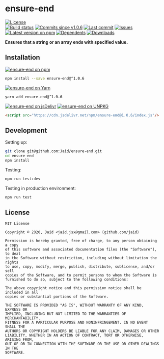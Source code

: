 # ensure-end


<a href="https://raw.githubusercontent.com/Jaid/ensure-end/master/license.txt"><img src="https://img.shields.io/github/license/Jaid/ensure-end?style=flat-square" alt="License"/></a>  
<a href="https://actions-badge.atrox.dev/Jaid/ensure-end/goto"><img src="https://img.shields.io/endpoint.svg?style=flat-square&url=https%3A%2F%2Factions-badge.atrox.dev%2FJaid%2Fensure-end%2Fbadge" alt="Build status"/></a> <a href="https://github.com/Jaid/ensure-end/commits"><img src="https://img.shields.io/github/commits-since/Jaid/ensure-end/v1.0.6?style=flat-square&logo=github" alt="Commits since v1.0.6"/></a> <a href="https://github.com/Jaid/ensure-end/commits"><img src="https://img.shields.io/github/last-commit/Jaid/ensure-end?style=flat-square&logo=github" alt="Last commit"/></a> <a href="https://github.com/Jaid/ensure-end/issues"><img src="https://img.shields.io/github/issues/Jaid/ensure-end?style=flat-square&logo=github" alt="Issues"/></a>  
<a href="https://npmjs.com/package/ensure-end"><img src="https://img.shields.io/npm/v/ensure-end?style=flat-square&logo=npm&label=latest%20version" alt="Latest version on npm"/></a> <a href="https://github.com/Jaid/ensure-end/network/dependents"><img src="https://img.shields.io/librariesio/dependents/npm/ensure-end?style=flat-square&logo=npm" alt="Dependents"/></a> <a href="https://npmjs.com/package/ensure-end"><img src="https://img.shields.io/npm/dm/ensure-end?style=flat-square&logo=npm" alt="Downloads"/></a>

**Ensures that a string or an array ends with specified value.**















## Installation
<a href="https://npmjs.com/package/ensure-end"><img src="https://img.shields.io/badge/npm-ensure--end-C23039?style=flat-square&logo=npm" alt="ensure-end on npm"/></a>
```bash
npm install --save ensure-end@^1.0.6
```
<a href="https://yarnpkg.com/package/ensure-end"><img src="https://img.shields.io/badge/Yarn-ensure--end-2F8CB7?style=flat-square&logo=yarn&logoColor=white" alt="ensure-end on Yarn"/></a>
```bash
yarn add ensure-end@^1.0.6
```
<a href="https://jsdelivr.com/package/npm/ensure-end/"><img src="https://img.shields.io/badge/jsDelivr-ensure--end-orange?style=flat-square&logo=html5&logoColor=white" alt="ensure-end on jsDelivr"/></a> <a href="https://unpkg.com/browse/ensure-end/"><img src="https://img.shields.io/badge/UNPKG-ensure--end-orange?style=flat-square&logo=html5&logoColor=white" alt="ensure-end on UNPKG"/></a>
```html
<script src="https://cdn.jsdelivr.net/npm/ensure-end@1.0.6/index.js"/>
```








## Development



Setting up:
```bash
git clone git@github.com:Jaid/ensure-end.git
cd ensure-end
npm install
```
Testing:
```bash
npm run test:dev
```
Testing in production environment:
```bash
npm run test
```


## License
```text
MIT License

Copyright © 2020, Jaid <jaid.jsx@gmail.com> (github.com/jaid)

Permission is hereby granted, free of charge, to any person obtaining a copy
of this software and associated documentation files (the "Software"), to deal
in the Software without restriction, including without limitation the rights
to use, copy, modify, merge, publish, distribute, sublicense, and/or sell
copies of the Software, and to permit persons to whom the Software is
furnished to do so, subject to the following conditions:

The above copyright notice and this permission notice shall be included in all
copies or substantial portions of the Software.

THE SOFTWARE IS PROVIDED "AS IS", WITHOUT WARRANTY OF ANY KIND, EXPRESS OR
IMPLIED, INCLUDING BUT NOT LIMITED TO THE WARRANTIES OF MERCHANTABILITY,
FITNESS FOR A PARTICULAR PURPOSE AND NONINFRINGEMENT. IN NO EVENT SHALL THE
AUTHORS OR COPYRIGHT HOLDERS BE LIABLE FOR ANY CLAIM, DAMAGES OR OTHER
LIABILITY, WHETHER IN AN ACTION OF CONTRACT, TORT OR OTHERWISE, ARISING FROM,
OUT OF OR IN CONNECTION WITH THE SOFTWARE OR THE USE OR OTHER DEALINGS IN THE
SOFTWARE.
```
